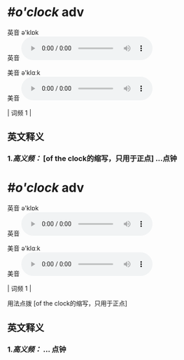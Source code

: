 # ***\#o'clock*** adv
英音 ə'klɒk  
英音
<audio src="./media/o_clock-B.aac" controls="controls"></audio>

美音 ə'klɑːk  
美音
<audio src="./media/o_clock.aac" controls="controls"></audio>



| 词频 1 |  

英文释义
---
### 1.*高义频：* **[of the clock的缩写，只用于正点] …点钟**  


# ***\#o'clock*** adv
英音 ə'klɒk  
英音
<audio src="./media/o_clock-B.aac" controls="controls"></audio>

美音 ə'klɑːk  
美音
<audio src="./media/o_clock.aac" controls="controls"></audio>



| 词频 1 |  

用法点拨  [of the clock的缩写，只用于正点]

英文释义
---
### 1.*高义频：* **... 点钟**  


